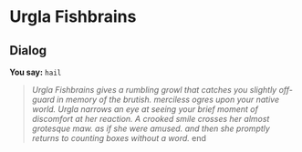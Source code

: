 # Urgla Fishbrains


## Dialog

**You say:** `hail`



>*Urgla Fishbrains gives a rumbling growl that catches you slightly off-guard in memory of the brutish. merciless ogres upon your native world. Urgla narrows an eye at seeing your brief moment of discomfort at her reaction. A crooked smile crosses her almost grotesque maw. as if she were amused. and then she promptly returns to counting boxes without a word.*
end
